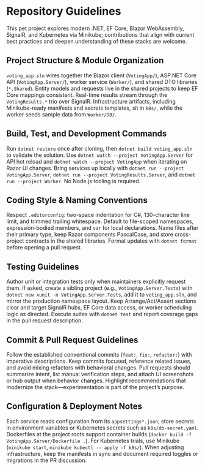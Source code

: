 # Repository Guidelines

This pet project explores modern .NET, EF Core, Blazor WebAssembly, SignalR, and Kubernetes via Minikube; contributions that align with current best practices and deepen understanding of these stacks are welcome.

## Project Structure & Module Organization
`voting_app.sln` wires together the Blazor client (`VotingApp/`), ASP.NET Core API (`VotingApp.Server/`), worker service (`Worker/`), and shared DTO libraries (`*.Shared`). Entity models and requests live in the shared projects to keep EF Core mappings consistent. Real-time results stream through the `VotingResults.*` trio over SignalR. Infrastructure artifacts, including Minikube-ready manifests and secrets templates, sit in `k8s/`, while the worker seeds sample data from `Worker/DB/`.

## Build, Test, and Development Commands
Run `dotnet restore` once after cloning, then `dotnet build voting_app.sln` to validate the solution. Use `dotnet watch --project VotingApp.Server` for API hot reload and `dotnet watch --project VotingApp` when iterating on Razor UI changes. Bring services up locally with `dotnet run --project VotingApp.Server`, `dotnet run --project VotingResults.Server`, and `dotnet run --project Worker`. No Node.js tooling is required.

## Coding Style & Naming Conventions
Respect `.editorconfig`: two-space indentation for C#, 130-character line limit, and trimmed trailing whitespace. Default to file-scoped namespaces, expression-bodied members, and `var` for local declarations. Name files after their primary type, keep Razor components PascalCase, and store cross-project contracts in the shared libraries. Format updates with `dotnet format` before opening a pull request.

## Testing Guidelines
Author unit or integration tests only when maintainers explicitly request them. If asked, create a sibling project (e.g., `VotingApp.Server.Tests`) with `dotnet new xunit -n VotingApp.Server.Tests`, add it to `voting_app.sln`, and mirror the production namespace layout. Keep Arrange/Act/Assert sections clear and target SignalR hubs, EF Core data access, or worker scheduling logic as directed. Execute suites with `dotnet test` and report coverage gaps in the pull request description.

## Commit & Pull Request Guidelines
Follow the established conventional commits (`feat:`, `fix:`, `refactor:`) with imperative descriptions. Keep commits focused, reference related issues, and avoid mixing refactors with behavioral changes. Pull requests should summarize intent, list manual verification steps, and attach UI screenshots or hub output when behavior changes. Highlight recommendations that modernize the stack—experimentation is part of the project’s purpose.

## Configuration & Deployment Notes
Each service reads configuration from its `appsettings*.json`; store secrets in environment variables or Kubernetes secrets such as `k8s/db-secret.yaml`. Dockerfiles at the project roots support container builds (`docker build -f VotingApp.Server/Dockerfile .`). For Kubernetes trials, use Minikube (`minikube start`, `minikube kubectl -- apply -f k8s/`). When adjusting infrastructure, keep the manifests in sync and document required toggles or migrations in the PR discussion.
